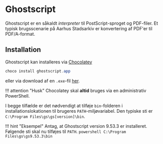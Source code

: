 # Ghostscript
Ghostscript er en såkaldt *interpreter* til PostScript-sproget og PDF-filer. Et typisk brugsscenarie på Aarhus Stadsarkiv er konvertering af PDF'er til PDF/A-format.

## Installation
Ghostscript kan installeres via [Chocolatey](chocolatey.md)

```powershell
choco install ghostscript.app
```
eller via download af en `.exe`-fil [her](https://www.ghostscript.com/download/gsdnld.html). 

!!! attention "Husk"
    Chocolatey skal **altid** bruges via en administrativ PowerShell.

I begge tilfælde er det nødvendigt at tilføje `bin`-folderen i installationslokationen til brugeres `PATH`-miljøvariabel. Den typiske sti er `C:\Program Files\gs\gs[version]\bin`.

!!! hint "Eksempel"
    Antag, at Ghostscript version 9.53.3 er installeret. Følgende sti skal nu tilføjes til `PATH`.
    ```powershell
    C:\Program Files\gs\gs9.53.3\bin
    ```
